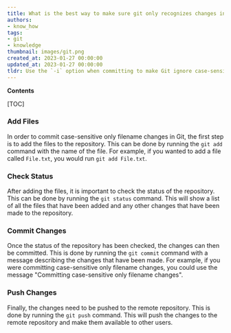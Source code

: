 ```yaml
---
title: What is the best way to make sure git only recognizes changes in filenames that are case-sensitive?
authors:
- know_how
tags:
- git
- knowledge
thumbnail: images/git.png
created_at: 2023-01-27 00:00:00
updated_at: 2023-01-27 00:00:00
tldr: Use the `-i` option when committing to make Git ignore case-sensitive filename changes.
---
```


**Contents**

[TOC]

### Add Files

In order to commit case-sensitive only filename changes in Git, the first step is to add the files to the repository. This can be done by running the `git add` command with the name of the file. For example, if you wanted to add a file called `File.txt`, you would run `git add File.txt`.

### Check Status

After adding the files, it is important to check the status of the repository. This can be done by running the `git status` command. This will show a list of all the files that have been added and any other changes that have been made to the repository.

### Commit Changes

Once the status of the repository has been checked, the changes can then be committed. This is done by running the `git commit` command with a message describing the changes that have been made. For example, if you were committing case-sensitive only filename changes, you could use the message "Committing case-sensitive only filename changes".

### Push Changes

Finally, the changes need to be pushed to the remote repository. This is done by running the `git push` command. This will push the changes to the remote repository and make them available to other users.
